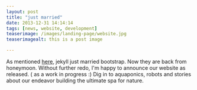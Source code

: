 ```yaml
---
layout: post
title: "just married"
date: 2013-12-31 14:14:14
tags: [news, website, development] 
teaserimage: /images/landing-page/website.jpg
teaserimagealt: this is a post image

---
```


As mentioned [here](http://gedankensuppe.de/plants_machines/), jekyll just married bootstrap. Now they are back from honeymoon.
Without further redo, I'm happy to announce our website as released. ( as a work in progress :) Dig in to aquaponics, robots and stories about our endeavor building the ultimate spa for nature.

